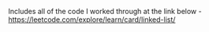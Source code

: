 Includes all of the code I worked through at the link below -
https://leetcode.com/explore/learn/card/linked-list/
